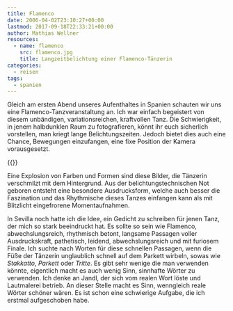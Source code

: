 ```yaml
---
title: Flamenco
date: 2006-04-02T23:10:27+00:00
lastmod: 2017-09-18T22:33:21+00:00
author: Mathias Wellner
resources:
  - name: flamenco
    src: flamenco.jpg
    title: Langzeitbelichtung einer Flamenco-Tänzerin
categories:
  - reisen
tags:
  - spanien
---
```

Gleich am ersten Abend unseres Aufenthaltes in Spanien schauten wir uns eine Flamenco-Tanzveranstaltung an. Ich war einfach begeistert von diesem unbändigen, variationsreichen, kraftvollen Tanz. Die Schwierigkeit, in jenem halbdunklen Raum zu fotografieren, könnt ihr euch sicherlich vorstellen, man kriegt lange Belichtungszeiten. Jedoch bietet dies auch eine Chance, Bewegungen einzufangen, eine fixe Position der Kamera vorausgesetzt. 
<!--more-->

{{<responsive-image name="flamenco">}}

Eine Explosion von Farben und Formen sind diese Bilder, die Tänzerin verschmilzt mit dem Hintergrund. Aus der belichtungstechnischen Not geboren entsteht eine besondere Ausdrucksform, welche auch besser die Faszination und das Rhythmische dieses Tanzes einfangen kann als mit Blitzlicht eingefrorene Momentaufnahmen. 

In Sevilla noch hatte ich die Idee, ein Gedicht zu schreiben für jenen Tanz, der mich so stark beeindruckt hat. Es sollte so sein wie Flamenco, abwechslungsreich, rhythmisch betont, langsame Passagen voller Ausdruckskraft, pathetisch, leidend, abwechslungsreich und mit furiosem Finale. Ich suchte nach Worten für diese schnellen Passagen, wenn die Füße der Tänzerin unglaublich schnell auf dem Parkett wirbeln, sowas wie _Stakkatto_, _Parkett_ oder _Tritte_. Es gibt sehr wenige die man verwenden könnte, eigentlich macht es auch wenig Sinn, sinnhafte Wörter zu verwenden. Ich denke an Jandl, der sich vom realen Wort löste und Lautmalerei betrieb. An dieser Stelle macht es Sinn, wenngleich reale Wörter schöner wären. Es ist schon eine schwierige Aufgabe, die ich erstmal aufgeschoben habe.